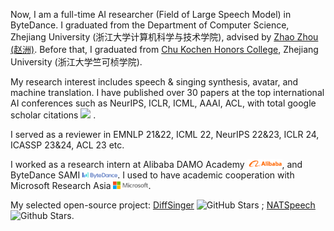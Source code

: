 Now, I am a full-time AI researcher (Field of Large Speech Model) in ByteDance. I graduated from the Department of Computer Science, Zhejiang University (浙江大学计算机科学与技术学院), advised by [Zhao Zhou (赵洲)](https://person.zju.edu.cn/zhaozhou). Before that, I graduated from [Chu Kochen Honors College](http://ckc.zju.edu.cn/ckcen/main.htm), Zhejiang University (浙江大学竺可桢学院). 

My research interest includes speech & singing synthesis, avatar, and machine translation. I have published over 30 papers at the top international AI conferences such as NeurIPS, ICLR, ICML, AAAI, ACL, with total google scholar citations <a href='https://scholar.google.com/citations?user=Ri8x0jEAAAAJ'><img src="https://img.shields.io/endpoint?url={{ url | url_encode }}&logo=Google%20Scholar&labelColor=f6f6f6&color=9cf&style=flat&label=citations"></a> .

I served as a reviewer in EMNLP 21&22, ICML 22, NeurIPS 22&23, ICLR 24, ICASSP 23&24, ACL 23 etc.

I worked as a research intern at Alibaba DAMO Academy <img src='./images/alibaba_logo.png' style="width: 4em;">, and ByteDance SAMI <img src='./images/bytedance_logo.svg' style="width: 4em;">. I used to have academic cooperation with Microsoft Research Asia <img src='./images/microsoft_logo.svg' style="width: 4em;">. 


My selected open-source project: [DiffSinger](https://github.com/MoonInTheRiver/DiffSinger) ![GitHub Stars](https://img.shields.io/github/stars/MoonInTheRiver/DiffSinger?style=social) ; [NATSpeech](https://github.com/NATSpeech/NATSpeech) ![Github Stars](https://img.shields.io/github/stars/NATSpeech/NATSpeech?style=social).
